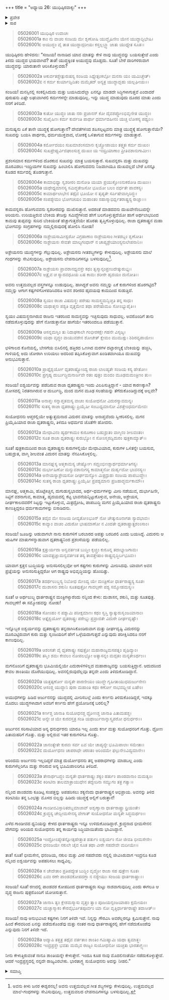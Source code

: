 +++
title = "ಅಧ್ಯಾಯ 26: ಯುಧಿಷ್ಠಿರವಾಕ್ಯಃ"
+++

<details><summary>ಪ್ರವೇಶ</summary>


।।   ಓಂ ಓಂ ನಮೋ ನಾರಾಯಣಾಯ।।   ಶ್ರೀ ವೇದವ್ಯಾಸಾಯ ನಮಃ ।।

ಶ್ರೀ ಕೃಷ್ಣದ್ವೈಪಾಯನ ವೇದವ್ಯಾಸ ವಿರಚಿತ  

**ಶ್ರೀ ಮಹಾಭಾರತ**

**ಉದ್ಯೋಗ ಪರ್ವ**

**ಸಂಜಯಯಾನ ಪರ್ವ**

**ಅಧ್ಯಾಯ 26**

</details>


<details><summary>ಸಾರ</summary>

ತಾನಾಡಿದ ಯಾವ ಮಾತನ್ನು ಕೇಳಿ ತಾವು ಯುದ್ಧವನ್ನು ಬಯಸುತ್ತೇವೆ ಎಂದು ತಿಳಿಯಲಾಗಿದೆ? ಬೇರೆ ದಾರಿಗಳಿರುವಾಗ ಯುದ್ಧವನ್ನು ಯಾರುತಾನೇ ಆರಿಸಿಕೊಳ್ಳುವರು? ಯಾರೊಡನೆ ಅಧರ್ಮದಿಂದ ನಡೆದುಕೊಂಡಿದ್ದಾರೋ ಅವರು ಧರ್ಮದಿಂದ ನಡೆದುಕೊಳ್ಳಲಿ ಎಂದು ಅಪೇಕ್ಷಿಸುವುದು ಸರಿಯಲ್ಲ. ರಾಜ್ಯವನ್ನೆಲ್ಲಾ ತಾನೊಬ್ಬನೇ ಭೋಗಿಸಬೇಕೆಂದರೆ ಅವನಿಗೆ ಶಾಂತಿಸಿಗುವುದಿಲ್ಲ, ಬದಲಾಗಿ ಭೀಮಾರ್ಜುನರ ಕೋಪದಿಂದ ಯುದ್ಧದಲ್ಲಿ ನಾಶಹೊಂದುತ್ತಾರೆ ಎಂದು ಹೇಳಿ ಯುಧಿಷ್ಠಿರನು ತಾನೂ ಕೂಡ ಶಾಂತಿಯನ್ನೇ ಕೇಳುತ್ತಿದ್ದೇನೆ - ಸುಯೋಧನನು ಇಂದ್ರಪ್ರಸ್ಥ ರಾಜ್ಯವನ್ನು ಕೊಡಲಿ – ಎನ್ನುವುದು (1-28).

</details>


> 05026001 ಯುಧಿಷ್ಠಿರ ಉವಾಚ।  
05026001a ಕಾಂ ನು ವಾಚಂ ಸಂಜಯ ಮೇ ಶೃಣೋಷಿ
	ಯುದ್ಧೈಷಿಣೀಂ ಯೇನ ಯುದ್ಧಾದ್ಬಿಭೇಷಿ।  
> 05026001c ಅಯುದ್ಧಂ ವೈ ತಾತ ಯುದ್ಧಾದ್ಗರೀಯಃ
	ಕಸ್ತಲ್ಲಬ್ಧ್ವಾ ಜಾತು ಯುಧ್ಯೇತ ಸೂತ।।  

ಯುಧಿಷ್ಠಿರನು ಹೇಳಿದನು: “ಸಂಜಯ! ನಾನಾಡಿದ ಯಾವ ಮಾತನ್ನು ಕೇಳಿ ನಾವು ಯುದ್ಧವನ್ನು ಬಯಸುತ್ತೇವೆ ಎಂದು ತಿಳಿದು ಯುದ್ಧದ ಭಯವಾಗಿದೆ? ತಾತ! ಯುದ್ಧಕ್ಕಿಂತ ಅಯುದ್ಧವು ದೊಡ್ಡದು. ಸೂತ! ಬೇರೆ ದಾರಿಗಳಿರುವಾಗ ಯುದ್ಧವನ್ನು ಯಾರುತಾನೇ ಆರಿಸಿಕೊಳ್ಳುವರು?

> 05026002a ಅಕುರ್ವತಶ್ಚೇತ್ಪುರುಷಸ್ಯ ಸಂಜಯ
	ಸಿಧ್ಯೇತ್ಸಂಕಲ್ಪೋ ಮನಸಾ ಯಂ ಯಮಿಚ್ಚೇತ್।  
> 05026002c ನ ಕರ್ಮ ಕುರ್ಯಾದ್ವಿದಿತಂ ಮಮೈತದ್
	ಅನ್ಯತ್ರ ಯುದ್ಧಾದ್ಬಹು ಯಲ್ಲಘೀಯಃ।।  

ಸಂಜಯ! ಮನಸ್ಸಿನಲ್ಲಿ ಸಂಕಲ್ಪಿಸಿದುದು ಮತ್ತು ಬಯಸಿದುದೆಲ್ಲಾ ಏನನ್ನೂ ಮಾಡದೇ ಸಿದ್ಧಿಗಳಾಗುತ್ತವೆ ಎಂದಾದರೆ ಪುರುಷನು ಎಷ್ಟೇ ಲಘುವಾಗಿರಲಿ ಕರ್ಮಗಳನ್ನೇ ಮಾಡುವುದಿಲ್ಲ. ಇನ್ನು ಯುದ್ಧ ಮಾಡುವುದು ದೂರದ ಮಾತು ಎಂದು ನನಗೆ ತಿಳಿದಿದೆ.

> 05026003a ಕುತೋ ಯುದ್ಧಂ ಜಾತು ನರಃ ಪ್ರಜಾನನ್
	ಕೋ ದೈವಶಪ್ತೋಽಭಿವೃಣೀತ ಯುದ್ಧಂ।  
> 05026003c ಸುಖೈಷಿಣಃ ಕರ್ಮ ಕುರ್ವಂತಿ ಪಾರ್ಥಾ
	ಧರ್ಮಾದಹೀನಂ ಯಚ್ಚ ಲೋಕಸ್ಯ ಪಥ್ಯಂ।।  

ಮನುಷ್ಯನು ಏಕೆ ತಾನೇ ಯುದ್ಧಕ್ಕೆ ಹೋಗುತ್ತಾನೆ? ದೇವತೆಗಳಿಂದ ಶಪಿಸಲ್ಪಟ್ಟವನು ಮಾತ್ರ ಯುದ್ಧಕ್ಕೆ ಹೋಗುತ್ತಾನೆಯೇ? ಸುಖವನ್ನು ಬಯಸಿ ಪಾರ್ಥರು, ಧರ್ಮಯುಕ್ತವಾದ, ಲೋಕಕ್ಕೆ ಒಳಿತಾಗುವ ಕರ್ಮಗಳನ್ನು ಮಾಡುತ್ತಾರೆ.

> 05026004a ಕರ್ಮೋದಯಂ ಸುಖಮಾಶಂಸಮಾನಃ
	ಕೃಚ್ಚ್ರೋಪಾಯಂ ತತ್ತ್ವತಃ ಕರ್ಮ ದುಃಖಂ।  
> 05026004c ಸುಖಪ್ರೇಪ್ಸುರ್ವಿಜಿಘಾಂಸುಶ್ಚ ದುಃಖಂ
	ಯ ಇಂದ್ರಿಯಾಣಾಂ ಪ್ರೀತಿವಶಾನುಗಾಮೀ।।   

ಪ್ರಶಂಸಮಾನ ಕರ್ಮಗಳಿಂದ ದೊರಕುವ ಸುಖವನ್ನು ಮಾತ್ರ ಬಯಸುತ್ತಾರೆ. ಸುಖವನ್ನರಸಿ ಮತ್ತು ದುಃಖವನ್ನು ದೂರವಿಡಲು ಇಂದ್ರಿಯಗಳ ಸುಖವನ್ನು ಹಿಂಬಾಲಿಸಿ ಹೋಗುವವನು ನಿಜವಾಗಿಯೂ ದುಃಖವಲ್ಲದೆ ಬೇರೆ ಏನನ್ನೂ ಕೊಡದ ಕರ್ಮದಲ್ಲಿ ತೊಡಗುತ್ತಾನೆ.

> 05026004e ಕಾಮಾಭಿಧ್ಯಾ ಸ್ವಶರೀರಂ ದುನೋತಿ
	ಯಯಾ ಪ್ರಯುಕ್ತೋಽನುಕರೋತಿ ದುಃಖಂ।।   
> 05026005a ಯಥೇಧ್ಯಮಾನಸ್ಯ ಸಮಿದ್ಧತೇಜಸೋ
	ಭೂಯೋ ಬಲಂ ವರ್ಧತೇ ಪಾವಕಸ್ಯ।  
> 05026005c ಕಾಮಾರ್ಥಲಾಭೇನ ತಥೈವ ಭೂಯೋ
	ನ ತೃಪ್ಯತೇ ಸರ್ಪಿಷೇವಾಗ್ನಿರಿದ್ಧಃ।  
> 05026005e ಸಂಪಶ್ಯೇಮಂ ಭೋಗಚಯಂ ಮಹಾಂತಂ
	ಸಹಾಸ್ಮಾಭಿರ್ಧೃತರಾಷ್ಟ್ರಸ್ಯ ರಾಜ್ಞಾಃ।।  

ಕಾಮವನ್ನರಸಿ ಹೋಗುವವನು ಸ್ವಶರೀರವನ್ನು ದುಃಖಿಸುತ್ತಾನೆ. ಅದರಂತೆ ಮಾಡದವನು ದುಃಖವೇನೆಂಬುದನ್ನೇ ಅರಿಯನು. ಉರಿಯತ್ತಿರುವ ಬೆಂಕಿಯ ತೇಜಸ್ಸು ಸಮಿದ್ಧೆಗಳಿಂದ ಹೇಗೆ ಬಲಗೊಳ್ಳುತ್ತದೆಯೋ ಹಾಗೆ ಅರ್ಥಲಾಭದಿಂದ ಕಾಮವು ತುಪ್ಪವನ್ನು ಸುರಿದ ಬೆಂಕಿಯಂತೆ ಹೆಚ್ಚಾಗುತ್ತದೆಯೇ ಹೊರತು ತೃಪ್ತಿಗೊಳ್ಳುವುದಿಲ್ಲ. ರಾಜಾ ಧೃತರಾಷ್ಟ್ರನ ಮಹಾ ಭೋಗವಸ್ತು ಸಂಗ್ರಹಗಳನ್ನು ನಮ್ಮಲ್ಲಿರುವುದಕ್ಕೆ ಹೋಲಿಸಿ ನೋಡು!

> 05026006a ನಾಶ್ರೇಯಸಾಮೀಶ್ವರೋ ವಿಗ್ರಹಾಣಾಂ
	ನಾಶ್ರೇಯಸಾಂ ಗೀತಶಬ್ದಂ ಶೃಣೋತಿ।  
> 05026006c ನಾಶ್ರೇಯಸಃ ಸೇವತೇ ಮಾಲ್ಯಗಂಧಾನ್
	ನ ಚಾಪ್ಯಶ್ರೇಯಾಂಸ್ಯನುಲೇಪನಾನಿ।।  

ಅಶ್ರೇಯಸನು ಯುದ್ಧಗಳನ್ನು ಗೆಲ್ಲುವುದಿಲ್ಲ. ಅಶ್ರೇಯಸನು ಗೀತಶಬ್ಧಗಳನ್ನು ಕೇಳುವುದಿಲ್ಲ. ಅಶ್ರೇಯಸನು ಮಾಲೆ ಗಂಧಗಳನ್ನು ಸೇವಿಸುವುದಿಲ್ಲ. ಅಶ್ರೇಯಸನು ಲೇಪನಾದಿಗಳನ್ನೂ ಬಳಸುವುದಿಲ್ಲ[^1].

> 05026007a ನಾಶ್ರೇಯಸಃ ಪ್ರಾವರಾನಧ್ಯವಸ್ತೇ
	ಕಥಂ ತ್ವಸ್ಮಾನ್ಸಂಪ್ರಣುದೇತ್ಕುರುಭ್ಯಃ।  
> 05026007c ಅತ್ರೈವ ಚ ಸ್ಯಾದವಧೂಯ ಏಷ
	ಕಾಮಃ ಶರೀರೇ ಹೃದಯಂ ದುನೋತಿ।।  

ಅವನು ಉತ್ತಮವಲ್ಲದ ವಸ್ತ್ರಗಳನ್ನೂ ಉಡುವುದಿಲ್ಲ. ಹಾಗಿದ್ದರೆ ಅವನು ನಮ್ಮನ್ನು ಏಕೆ ಕುರುಗಳಿಂದ ಹೊರಗಟ್ಟಿದ? ನಮ್ಮನ್ನು ಆಗಾಗ ಕಷ್ಟಗಳಿಗೊಳಪಡಿಸಿದರೂ ಅವನ ಶರೀರದ ಹೃದಯವು ಕಾಮದಿಂದ ಸುಡುತ್ತಿದೆ.

> 05026008a ಸ್ವಯಂ ರಾಜಾ ವಿಷಮಸ್ಥಃ ಪರೇಷು
	ಸಾಮಸ್ಥ್ಯಮನ್ವಿಚ್ಚತಿ ತನ್ನ ಸಾಧು।  
> 05026008c ಯಥಾತ್ಮನಃ ಪಶ್ಯತಿ ವೃತ್ತಮೇವ
	ತಥಾ ಪರೇಷಾಮಪಿ ಸೋಽಭ್ಯುಪೈತಿ।।   

ಸ್ವಯಂ ವಿಷಮಸ್ಥನಾಗಿರುವ ರಾಜನು ಇತರರಿಂದ ಸಾಮಸ್ಥವನ್ನು ಇಚ್ಛಿಸುವುದು ಸಾಧುವಲ್ಲ. ಅವರೊಂದಿಗೆ ತಾನು ನಡೆದುಕೊಳ್ಳುವುದನ್ನು ಹೇಗೆ ನೋಡುತ್ತಾನೋ ಹಾಗೆಯೇ ಇತರರಿಂದಲೂ ಪಡೆಯುತ್ತಾನೆ.

> 05026009a ಆಸನ್ನಮಗ್ನಿಂ ತು ನಿದಾಘಕಾಲೇ
	ಗಂಭೀರಕಕ್ಷೇ ಗಹನೇ ವಿಸೃಜ್ಯ।  
> 05026009c ಯಥಾ ವೃದ್ಧಂ ವಾಯುವಶೇನ ಶೋಚೇತ್
	ಕ್ಷೇಮಂ ಮುಮುಕ್ಷುಃ ಶಿಶಿರವ್ಯಪಾಯೇ।।  

ಛಳಿಗಾಲದ ಕೊನೆಯಲ್ಲಿ, ಬೇಸಗೆಯ ಬಿಸಿಲಿನಲ್ಲಿ ಹತ್ತಿರದ ಒಣಗಿದ ಮರಗಳ ದಟ್ಟಾರಣ್ಯಕ್ಕೆ ಬೆಂಕಿಯನ್ನು ಹಚ್ಚಿಸಿ, ಗಾಳಿಯಲ್ಲಿ ಅದು ಜೋರಾಗಿ ಉರಿಯಲು ಅದರಿಂದ ತಪ್ಪಿಸಿಕೊಳ್ಳುವಾಗ ಖಂಡಿತವಾಗಿಯೂ ದುಃಖವನ್ನು ಅನುಭವಿಸುತ್ತಾನೆ.

> 05026010a ಪ್ರಾಪ್ತೈಶ್ವರ್ಯೋ ಧೃತರಾಷ್ಟ್ರೋಽದ್ಯ ರಾಜಾ
	ಲಾಲಪ್ಯತೇ ಸಂಜಯ ಕಸ್ಯ ಹೇತೋಃ।  
> 05026010c ಪ್ರಗೃಹ್ಯ ದುರ್ಬುದ್ಧಿಮನಾರ್ಜವೇ ರತಂ
	ಪುತ್ರಂ ಮಂದಂ ಮೂಢಮಮಂತ್ರಿಣಂ ತು।।  

ಸಂಜಯ! ಐಶ್ವರ್ಯವನ್ನು ಪಡೆದಿರುವ ರಾಜಾ ಧೃತರಾಷ್ಟ್ರನು ಇಂದು ವಿಲಪಿಸುತ್ತಿದ್ದಾನೆ - ಯಾವ ಕಾರಣಕ್ಕಾಗಿ? ಮೋಸದಲ್ಲಿ ನಿರತನಾಗಿರುವ ಆ ದುರ್ಬುದ್ಧಿ, ಮಂದ ಮಗನ ಮೂಢ ಸಲಹೆಯನ್ನು ತೆಗೆದುಕೊಂಡಿದ್ದುದಕ್ಕೆ ಅಲ್ಲವೇ?

> 05026011a ಅನಾಪ್ತಃ ಸನ್ನಾಪ್ತತಮಸ್ಯ ವಾಚಂ
	ಸುಯೋಧನೋ ವಿದುರಸ್ಯಾವಮನ್ಯ।  
> 05026011c ಸುತಸ್ಯ ರಾಜಾ ಧೃತರಾಷ್ಟ್ರಃ ಪ್ರಿಯೈಷೀ
	ಸಂಬುಧ್ಯಮಾನೋ ವಿಶತ್ತೇಽಧರ್ಮಮೇವ।  

ಸುಯೋಧನನು ಆಪ್ತರಲ್ಲಿಯೇ ಅತ್ಯುತ್ತಮನಾದ ವಿದುರನ ಮಾತನ್ನು ಅನಾಪ್ತವೆಂದು ಸ್ವೀಕರಿಸಲಿಲ್ಲ. ಮಗನ ಪ್ರಿಯೈಷಿಯಾದ ರಾಜಾ ಧೃತರಾಷ್ಟ್ರನು, ತಿಳಿದೂ ಅಧರ್ಮದ ಜೊತೆಗೇ ಹೋದನು.

> 05026012a ಮೇಧಾವಿನಂ ಹ್ಯರ್ಥಕಾಮಂ ಕುರೂಣಾಂ
	ಬಹುಶ್ರುತಂ ವಾಗ್ಮಿನಂ ಶೀಲವಂತಂ।  
> 05026012c ಸೂತ ರಾಜಾ ಧೃತರಾಷ್ಟ್ರಃ ಕುರುಭ್ಯೋ
	ನ ಸೋಽಸ್ಮರದ್ವಿದುರಂ ಪುತ್ರಕಾಮ್ಯಾತ್।।  

ಸೂತ! ಪುತ್ರಕಾಮದಿಂದ ರಾಜಾ ಧೃತರಾಷ್ಟ್ರನು ಕುರುಗಳಲ್ಲಿಯೇ ಮೇಧಾವಿಯಾದ, ಕುರುಗಳ ಒಳಿತನ್ನೇ ಬಯಸುವ, ಬಹುಶ್ರುತ, ವಾಗ್ಮಿ ಶೀಲವಂತ ವಿದುರನ ಮಾತನ್ನು ನೆನಪಿಸಿಕೊಳ್ಳಲಿಲ್ಲ.

> 05026013a ಮಾನಘ್ನಸ್ಯ ಆತ್ಮಕಾಮಸ್ಯ ಚೇರ್ಷ್ಯೋಃ
	ಸಮ್ರಂಭಿಣಶ್ಚಾರ್ಥಧರ್ಮಾತಿಗಸ್ಯ।  
> 05026013c ದುರ್ಭಾಷಿಣೋ ಮನ್ಯುವಶಾನುಗಸ್ಯ
	ಕಾಮಾತ್ಮನೋ ದುರ್ಹೃದೋ ಭಾವನಸ್ಯ।।  
> 05026014a ಅನೇಯಸ್ಯಾಶ್ರೇಯಸೋ ದೀರ್ಘಮನ್ಯೋಃ
	ಮಿತ್ರದ್ರುಹಃ ಸಂಜಯ ಪಾಪಬುದ್ಧೇಃ।  
> 05026014c ಸುತಸ್ಯ ರಾಜಾ ಧೃತರಾಷ್ಟ್ರಃ ಪ್ರಿಯೈಷೀ
	ಪ್ರಪಶ್ಯಮಾನಃ ಪ್ರಜಹಾದ್ಧರ್ಮಕಾಮೌ।।  

ಮಾನಘ್ನ, ಆತ್ಮಕಾಮಿ, ಹೊಟ್ಟೆಕಿಚ್ಚಿನ, ದುಗುಡುಸ್ವಭಾವದ, ಅರ್ಥ-ಧರ್ಮಗಳನ್ನು ಮೀರಿ ನಡೆಯುವ, ದುರ್ಭಾಷಿಣೀ, ಸಿಟ್ಟಿಗೆ ವಶನಾಗುವ, ಕಾಮಾತ್ಮ, ಹೃದಯದಲ್ಲಿ ಕೆಟ್ಟ ಭಾವನೆಯನ್ನಿಟ್ಟುಕೊಳ್ಳುವ, ಅನೇಯ, ಅಶ್ರೇಯಸ, ದೀರ್ಘಕಾಲದವರೆಗೆ ಸಿಟ್ಟನ್ನು ಇಟ್ಟುಕೊಳ್ಳುವ, ಮಿತ್ರದ್ರೋಹಿ, ಪಾಪಬುದ್ಧಿ ಮಗನ ಪ್ರಿಯೈಷಿಯಾದ ರಾಜಾ ಧೃತರಾಷ್ಟ್ರನು ಕಾಣುತ್ತಿದ್ದರೂ ಧರ್ಮಕಾಮಗಳನ್ನು ಬಿಸಾಡಿದನು.

> 05026015a ತದೈವ ಮೇ ಸಂಜಯ ದೀವ್ಯತೋಽಭೂನ್
	ನೋ ಚೇತ್ಕುರೂನಾಗತಃ ಸ್ಯಾದಭಾವಃ।  
> 05026015c ಕಾವ್ಯಾಂ ವಾಚಂ ವಿದುರೋ ಭಾಷಮಾಣೋ
	ನ ವಿಂದತೇ ಧೃತರಾಷ್ಟ್ರಾತ್ಪ್ರಶಂಽಸಾಂ।  

ಸಂಜಯ! ಜೂಜನ್ನು ಆಡುವಾಗಲೇ ನಾನು ಕುರುಗಳಿಗೆ ಬರಬಾರದ ಆಪತ್ತು ಬರದಿರಲಿ ಎಂದು ಬಯಸಿದ್ದೆ. ವಿದುರನು ಆ ಋಷಿಗಳ ಮಾತುಗಳನ್ನಾಡುವಾಗ ಧೃತರಾಷ್ಟ್ರನಿಂದ ಪ್ರಶಂಸೆಯನ್ನು ಪಡೆಯಲಿಲ್ಲ.

> 05026016a ಕ್ಷತ್ತುರ್ಯದಾ ಅನ್ವವರ್ತಂತ ಬುದ್ಧಿಂ
	ಕೃಚ್ಚ್ರಂ ಕುರೂನ್ನ ತದಾಭ್ಯಾಜಗಾಮ।   
> 05026016c ಯಾವತ್ಪ್ರಜ್ಞಾಮನ್ವವರ್ತಂತ ತಸ್ಯ
	ತಾವತ್ತೇಷಾಂ ರಾಷ್ಟ್ರವೃದ್ಧಿರ್ಬಭೂವ।।  

ಯಾವಾಗ ಕ್ಷತ್ತನ ಬುದ್ಧಿಯನ್ನು ಅನುಸರಿಸಲಿಲ್ಲವೋ ಆಗ ಕಷ್ಟಗಳು ಕುರುಗಳನ್ನು ಮೀರಿಸಿದವು. ಯಾವಾಗ ಅವನ ಪ್ರಜ್ಞೆಯನ್ನು ಅನುಸರಿಸುತ್ತಿದ್ದರೋ ಆಗ ರಾಷ್ಟ್ರವು ಅಭಿವೃದ್ಧಿಯನ್ನು ಹೊಂದಿತ್ತು.

> 05026017a ತದರ್ಥಲುಬ್ಧಸ್ಯ ನಿಬೋಧ ಮೇಽದ್ಯ
	ಯೇ ಮಂತ್ರಿಣೋ ಧಾರ್ತರಾಷ್ಟ್ರಸ್ಯ ಸೂತ।  
> 05026017c ದುಃಶಾಸನಃ ಶಕುನಿಃ ಸೂತಪುತ್ರೋ
	ಗಾವಲ್ಗಣೇ ಪಶ್ಯ ಸಮ್ಮೋಹಮಸ್ಯ।।  

ಸೂತ! ಆ ಅರ್ಥಲುಬ್ಧ ಧಾರ್ತರಾಷ್ಟ್ರನ ಮಂತ್ರಿಗಳ್ಯಾರೆಂದು ನನ್ನಿಂದ ಕೇಳು: ದುಃಶಾಸನ, ಶಕುನಿ, ಮತ್ತು ಸೂತಪುತ್ರ. ಗಾವಲ್ಗಣೇ! ಈ ಸಮ್ಮೋಹವನ್ನು ನೋಡು!

> 05026018a ಸೋಽಹಂ ನ ಪಶ್ಯಾಮಿ ಪರೀಕ್ಷಮಾಣಃ
	ಕಥಂ ಸ್ವಸ್ತಿ ಸ್ಯಾತ್ಕುರುಸೃಂಜಯಾನಾಂ।  
> 05026018c ಆತ್ತೈಶ್ವರ್ಯೋ ಧೃತರಾಷ್ಟ್ರಃ ಪರೇಭ್ಯಃ
	ಪ್ರವ್ರಾಜಿತೇ ವಿದುರೇ ದೀರ್ಘದೃಷ್ಟೌ।  

ಇನ್ನೊಬ್ಬರ ಐಶ್ವರ್ಯವನ್ನು ಧೃತರಾಷ್ಟ್ರನು ತನ್ನದಾಗಿಸಿಕೊಂಡಿರುವಾಗ ಮತ್ತು ದೀರ್ಘದೃಷ್ಟಿ ವಿದುರನನ್ನು ದೂರವಿಟ್ಟಿರುವಾಗ ಕುರು ಮತ್ತು ಸೃಂಜಯರಿಗೆ ಹೇಗೆ ಒಳ್ಳೆಯದಾಗುತ್ತದೆ ಎನ್ನುವುದು ಪರೀಕ್ಷಿಸಿದರೂ ನನಗೆ ಕಾಣುವುದಿಲ್ಲ.

> 05026019a ಆಶಂಸತೇ ವೈ ಧೃತರಾಷ್ಟ್ರಃ ಸಪುತ್ರೋ
	ಮಹಾರಾಜ್ಯಮಸಪತ್ನಂ ಪೃಥಿವ್ಯಾಂ।  
> 05026019c ತಸ್ಮಿಂ ಶಮಃ ಕೇವಲಂ ನೋಪಲಭ್ಯೋ
	ಅತ್ಯಾಸನ್ನಂ ಮದ್ಗತಂ ಮನ್ಯತೇಽರ್ಥಂ।।  

ಮಗನೊಂದಿಗೆ ಧೃತರಾಷ್ಟ್ರನು ಭೂಮಿಯಲ್ಲಿಯೇ ಎದುರಾಳಿಗಳಿಲ್ಲದ ಮಹಾರಾಜ್ಯವನ್ನು ಬಯಸುತ್ತಿದ್ದಾನೆ. ಆದುದರಿಂದ ಕೇವಲ ಶಾಂತಿಯು ದೊರೆಯುವುದಿಲ್ಲ. ಅವನಲ್ಲಿರುವುದೆಲ್ಲವೂ ತನ್ನದೇ ಎಂದು ತಿಳಿದುಕೊಂಡಿದ್ದಾನೆ.

> 05026020a ಯತ್ತತ್ಕರ್ಣೋ ಮನ್ಯತೇ ಪಾರಣೀಯಂ
	ಯುದ್ಧೇ ಗೃಹೀತಾಯುಧಮರ್ಜುನೇನ।  
> 05026020c ಆಸಂಶ್ಚ ಯುದ್ಧಾನಿ ಪುರಾ ಮಹಾಂತಿ
	ಕಥಂ ಕರ್ಣೋ ನಾಭವದ್ದ್ವೀಪ ಏಷೌಂ।  

ಅಯುಧಗಳನ್ನು ಹಿಡಿದ ಅರ್ಜುನನನ್ನು ಯುದ್ಧದಲ್ಲಿ ಮೀರಿಸಬಲ್ಲೆ ಎಂದು ಕರ್ಣನು ತಿಳಿದುಕೊಂಡಿದ್ದರೆ, ಇದಕ್ಕೂ ಮೊದಲು ಯುದ್ಧಗಳಾದಾಗ ಅವರಿಗೆ ಕರ್ಣನು ಹೇಗೆ ಪ್ರಯೋಜನಕ್ಕೆ ಬರಲಿಲ್ಲ?

> 05026021a ಕರ್ಣಶ್ಚ ಜಾನಾತಿ ಸುಯೋಧನಶ್ಚ
	ದ್ರೋಣಶ್ಚ ಜಾನಾತಿ ಪಿತಾಮಹಶ್ಚ।  
> 05026021c ಅನ್ಯೇ ಚ ಯೇ ಕುರವಸ್ತತ್ರ ಸಂತಿ
	ಯಥಾರ್ಜುನಾನ್ನಾಸ್ತ್ಯಪರೋ ಧನುರ್ಧರಃ।।  

ಅರ್ಜುನನ ಸರಿಸಾಟಿಯಾದ ಅನ್ಯ ಧನುರ್ಧರನು ಯಾರೂ ಇಲ್ಲ ಎಂದು ಕರ್ಣ ಮತ್ತು ಸುಯೋಧನರಿಗೆ ಗೊತ್ತು. ದ್ರೋಣ ಪಿತಾಮಹರಿಗೆ ಗೊತ್ತು. ಮತ್ತು ಅಲ್ಲಿರುವ ಇತರ ಕುರುಗಳಿಗೂ ಗೊತ್ತು.

> 05026022a ಜಾನಂತ್ಯೇತೇ ಕುರವಃ ಸರ್ವ ಏವ
	ಯೇ ಚಾಪ್ಯನ್ಯೇ ಭೂಮಿಪಾಲಾಃ ಸಮೇತಾಃ।  
> 05026022c ದುರ್ಯೋಧನಂ ಚಾಪರಾಧೇ ಚರಂತಂ
	ಅರಿಂದಮೇ ಫಲ್ಗುನೇಽವಿದ್ಯಮಾನೇ।।   

ಅರಿಂದಮ ಅರ್ಜುನನು ಇಲ್ಲದಿದ್ದರೆ ಮಾತ್ರ ದುರ್ಯೋಧನನು ತನ್ನ ಅಪರಾಧಗಳನ್ನು ಮಾಡಬಲ್ಲ ಎಂದು ಕುರುಗಳೆಲ್ಲರಿಗೂ ಮತ್ತು ಸೇರಿರುವ ಅನ್ಯ ಭೂಮಿಪಾಲರಿಗೂ ತಿಳಿದಿದೆ.

> 05026023a ತೇನಾರ್ಥಬದ್ಧಂ ಮನ್ಯತೇ ಧಾರ್ತರಾಷ್ಟ್ರಃ
	ಶಕ್ಯಂ ಹರ್ತುಂ ಪಾಂಡವಾನಾಂ ಮಮತ್ವಂ।   
> 05026023c ಕಿರೀಟಿನಾ ತಾಲಮಾತ್ರಾಯುಧೇನ
	ತದ್ವೇದಿನಾ ಸಮ್ಯುಗಂ ತತ್ರ ಗತ್ವಾ।।  

ನನ್ನಿಂದ ಪಾಂಡವರು ಕೂಡಿಟ್ಟ ಸಂಪತ್ತನ್ನು ಅಪಹರಿಸಲು ಶಕ್ಯನೆಂದು ಧಾರ್ತರಾಷ್ಟ್ರನ ಅಭಿಪ್ರಾಯ. ಅವನನ್ನು ತಿಳಿದ ಕಿರೀಟಿಯು ತನ್ನ ಒಂಭತ್ತು ಮೊಳದ ಬಿಲ್ಲನ್ನು ಹಿಡಿದು ಯುದ್ಧಕ್ಕೆ ಅಲ್ಲಿಗೆ ಬರುತ್ತಾನೆ!

> 05026024a ಗಾಂಡೀವವಿಸ್ಫಾರಿತಶಬ್ದಮಾಜಾವ್
	ಅಶೃಣ್ವಾನಾ ಧಾರ್ತರಾಷ್ಟ್ರಾ ಧ್ರಿಯಂತೇ।  
> 05026024c ಕ್ರುದ್ಧಸ್ಯ ಚೇದ್ಭೀಮಸೇನಸ್ಯ ವೇಗಾತ್
	ಸುಯೋಧನೋ ಮನ್ಯತೇ ಸಿದ್ಧಮರ್ಥಂ।।  

ಎಳೆದ ಗಾಂಡೀವದ ಧ್ವನಿಯನ್ನು ಕೇಳದ ಧಾರ್ತರಾಷ್ಟ್ರರು ಇನ್ನೂ ಉಳಿದುಕೊಂಡಿದ್ದಾರೆ. ಕ್ರುದ್ಧನಾದ ಭೀಮಸೇನನ ವೇಗವನ್ನು ಅರಿಯದ ಸುಯೋಧನನು ತನ್ನ ಕಾರ್ಯವು ಸಿದ್ಧಿಯಾಯಿತೆಂದು ಭಾವಿಸಿದ್ದಾನೆ.

> 05026025a ಇಂದ್ರೋಽಪ್ಯೇತನ್ನೋತ್ಸಹೇತ್ತಾತ ಹರ್ತುಂ
	ಐಶ್ವರ್ಯಂ ನೋ ಜೀವತಿ ಭೀಮಸೇನೇ।  
> 05026025c ಧನಂಜಯೇ ನಕುಲೇ ಚೈವ ಸೂತ
	ತಥಾ ವೀರೇ ಸಹದೇವೇ ಮದೀಯೇ।।  

ತಾತ! ಸೂತ! ಭೀಮಸೇನ, ಧನಂಜಯ, ನಕುಲ ಮತ್ತು ವೀರ ಸಹದೇವರು ನನ್ನಲ್ಲಿ ಜೀವಿಸಿರುವಾಗ ಇಂದ್ರನೂ ಕೂಡ ನನ್ನಿಂದ ಐಶ್ವರ್ಯವನ್ನು ಅಪಹರಿಸಲು ಸಾಧ್ಯವಿಲ್ಲ.

> 05026026a ಸ ಚೇದೇತಾಂ ಪ್ರತಿಪದ್ಯೇತ ಬುದ್ಧಿಂ
	ವೃದ್ಧೋ ರಾಜಾ ಸಹ ಪುತ್ರೇಣ ಸೂತ।  
> 05026026c ಏವಂ ರಣೇ ಪಾಂಡವಕೋಪದಗ್ಧಾ
	ನ ನಶ್ಯೇಯುಃ ಸಂಜಯ ಧಾರ್ತರಾಷ್ಟ್ರಾಃ।।  

ಸಂಜಯ! ಸೂತ! ರಣದಲ್ಲಿ ಪಾಂಡವರ ಕೋಪದಿಂದ ಧಾರ್ತರಾಷ್ಟ್ರರು ಸುಟ್ಟು ನಾಶವಾಗುವುದಿಲ್ಲ ಎಂದು ಈಗಲೂ ಆ ವೃದ್ಧ ರಾಜನು ಪುತ್ರರೊಂದಿಗೆ ಯೋಚಿಸುತ್ತಾನೆ.

> 05026027a ಜಾನಾಸಿ ತ್ವಂ ಕ್ಲೇಶಮಸ್ಮಾಸು ವೃತ್ತಂ
	ತ್ವಾಂ ಪೂಜಯನ್ಸಂಜಯಾಹಂ ಕ್ಷಮೇಯಂ।  
> 05026027c ಯಚ್ಚಾಸ್ಮಾಕಂ ಕೌರವೈರ್ಭೂತಪೂರ್ವಂ
	ಯಾ ನೋ ವೃತ್ತಿರ್ಧಾರ್ತರಾಷ್ಟ್ರೇ ತದಾಸೀತ್।।  

ಸಂಜಯ! ನಾವು ಅನುಭವಿಸಿದ ಕಷ್ಟಗಳು ನಿನಗೆ ತಿಳಿದೇ ಇವೆ. ನಿನ್ನನ್ನು ಗೌರವಿಸಿ ಅವರೆಲ್ಲರನ್ನೂ ಕ್ಷಮಿಸುತ್ತೇನೆ. ನಾವು ಹಿಂದೆ ಕೌರವರಿಂದ ಏನನ್ನು ಪಡೆದುಕೊಂಡೆವು ಮತ್ತು ನಂತರ ನಾವು ಧಾರ್ತರಾಷ್ಟ್ರರಲ್ಲಿ ಹೇಗೆ ನಡೆದುಕೊಂಡೆವು ಎನ್ನುವುದು ನಿನಗೆ ತಿಳಿದೇ ಇದೆ.

> 05026028a ಅದ್ಯಾಪಿ ತತ್ತತ್ರ ತಥೈವ ವರ್ತತಾಂ
	ಶಾಂತಿಂ ಗಮಿಷ್ಯಾಮಿ ಯಥಾ ತ್ವಮಾತ್ಥ।   
> 05026028c ಇಂದ್ರಪ್ರಸ್ಥೇ ಭವತು ಮಮೈವ ರಾಜ್ಯಂ
	ಸುಯೋಧನೋ ಯಚ್ಚತು ಭಾರತಾಗ್ರ್ಯಃ।।  

ನೀನು ಕೇಳುತ್ತಿರುವಂತೆ ನಾನೂ ಶಾಂತಿಯನ್ನೇ ಕೇಳುತ್ತೇನೆ. ಇಂದೂ ಕೂಡ ನಾವು ಮೊದಲಿನಂತೆಯೇ ನಡೆದುಕೊಳ್ಳುತ್ತೇವೆ. ಆದರೆ ಇಂದ್ರಪ್ರಸ್ಥದಲ್ಲಿ ನನ್ನದೇ ರಾಜ್ಯವಿರಬೇಕು. ಭಾರತಾಗ್ರ್ಯ ಸುಯೋಧನನು ಅದನ್ನು ನೀಡಲಿ.”


<details><summary>ಸಮಾಪ್ತಿ</summary>


ಇತಿ ಶ್ರೀ ಮಹಾಭಾರತೇ ಉದ್ಯೋಗ ಪರ್ವಣಿ ಸಂಜಯಯಾನ ಪರ್ವಣಿ ಯುಧಿಷ್ಠಿರವಾಕ್ಯೇ ಷಡ್‌ವಿಂಶೋಽಧ್ಯಾಯಃ।  
ಇದು ಶ್ರೀ ಮಹಾಭಾರತದಲ್ಲಿ ಉದ್ಯೋಗ ಪರ್ವದಲ್ಲಿ ಸಂಜಯಯಾನ ಪರ್ವದಲ್ಲಿ ಯುಧಿಷ್ಠಿರವಾಕ್ಯದಲ್ಲಿ ಇಪ್ಪತ್ತಾರನೆಯ ಅಧ್ಯಾಯವು.


</details>

[^1]: ಅವನು ಕೀಳು ಜನರ ಈಶ್ವರನಲ್ಲ! ಅವನು ಉತ್ತಮವಲ್ಲದ ಗೀತ ಶಬ್ಧಗಳನ್ನು ಕೇಳುವುದಿಲ್ಲ. ಉತ್ತಮವಲ್ಲದ ಮಾಲೆ-ಗಂಧಗಳನ್ನು ಸೇವಿಸುವುದಿಲ್ಲ. ಉತ್ತಮವಲದ ಲೇಪನಾದಿಗಳನ್ನೂ ಬಳಸುವುದಿಲ್ಲ.

